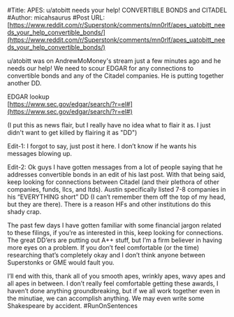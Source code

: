 #Title: APES: u/atobitt needs your help! CONVERTIBLE BONDS and CITADEL
#Author: micahsaurus
#Post URL: [https://www.reddit.com/r/Superstonk/comments/mn0rlf/apes_uatobitt_needs_your_help_convertible_bonds/](https://www.reddit.com/r/Superstonk/comments/mn0rlf/apes_uatobitt_needs_your_help_convertible_bonds/)


u/atobitt was on AndrewMoMoney's stream just a few minutes ago and he needs our help! We need to scour EDGAR for any connections to convertible bonds and any of the Citadel companies. He is putting together another DD. 

EDGAR lookup  
[https://www.sec.gov/edgar/search/?r=el#](https://www.sec.gov/edgar/search/?r=el#)

(I put this as news flair, but I really have no idea what to flair it as. I just didn't want to get killed by flairing it as "DD")

Edit-1: I forgot to say, just post it here. I don’t know if he wants his messages blowing up.

Edit-2: Ok guys I have gotten messages from a lot of people saying that he addresses convertible bonds in an edit of his last post. With that being said, keep looking for connections between Citadel (and their plethora of other companies, funds, llcs, and ltds). Austin specifically listed 7-8 companies in his “EVERYTHING short” DD (I can’t remember them off the top of my head, but they are there). There is a reason HFs and other institutions do this shady crap.

The past few days I have gotten familiar with some financial jargon related to these filings, if you’re as interested in this, keep looking for connections. The great DD’ers are putting out A++ stuff, but I’m a firm believer in having more eyes on a problem. If you don’t feel comfortable (or the time) researching that’s completely okay and I don’t think anyone between Superstonks or GME would fault you. 

I’ll end with this, thank all of you smooth apes, wrinkly apes, wavy apes and all apes in between. I don’t really feel comfortable getting these awards, I haven’t done anything groundbreaking, but if we all work together even in the minutiae, we can accomplish anything. We may even write some Shakespeare by accident. #RunOnSentences